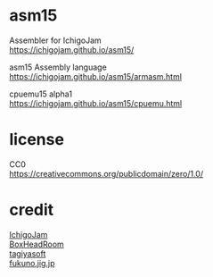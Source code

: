 # asm15
Assembler for IchigoJam  
https://ichigojam.github.io/asm15/  

asm15 Assembly language  
https://ichigojam.github.io/asm15/armasm.html  

cpuemu15 alpha1  
https://ichigojam.github.io/asm15/cpuemu.html  

# license
CC0  
https://creativecommons.org/publicdomain/zero/1.0/  

# credit
<a href=https://ichigojam.net/>IchigoJam</a>  
<a href=http://d.hatena.ne.jp/boxheadroom/20160306>BoxHeadRoom</a>  
<a href=http://tagiyasoft.blog.jp/archives/6538415.html>tagiyasoft</a>  
<a href=http://fukuno.jig.jp/>fukuno.jig.jp</a>  
